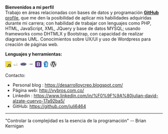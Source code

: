 **Bienvenidos a mi perfil**<br>
Trabajo en áreas relacionadas con bases de datos y programación [**GitHub** profile](https://github.com/juli6464), que me den la posibilidad de aplicar mis habilidades adquiridas durante mi carrera; con habilidad de trabajar con lenguajes como PHP, HTML, JavaScript, XML, JQuery y base de datos MYSQL; usando frameworks como DHTMLX y Bootstrap, con capacidad de realizar diagramas UML. Conocimientos sobre UX/UI y uso de Wordpress para creación de páginas web.

**Lenguajes y herramientas:**

<code><img height="20" src="https://raw.githubusercontent.com/github/explore/80688e429a7d4ef2fca1e82350fe8e3517d3494d/topics/javascript/javascript.png"></code>
<code><img height="20" src="https://raw.githubusercontent.com/github/explore/80688e429a7d4ef2fca1e82350fe8e3517d3494d/topics/mysql/mysql.png"></code>
<code><img height="20" src="https://raw.githubusercontent.com/github/explore/80688e429a7d4ef2fca1e82350fe8e3517d3494d/topics/php/php.png"></code>
<code><img height="20" src="https://raw.githubusercontent.com/github/explore/80688e429a7d4ef2fca1e82350fe8e3517d3494d/topics/jquery/jquery.png"></code>
<code><img height="20" src="https://raw.githubusercontent.com/github/explore/80688e429a7d4ef2fca1e82350fe8e3517d3494d/topics/bootstrap/bootstrap.png"></code>
<code><img height="20" src="https://raw.githubusercontent.com/github/explore/80688e429a7d4ef2fca1e82350fe8e3517d3494d/topics/css/css.png"></code>
<code><img height="20" src="https://raw.githubusercontent.com/github/explore/80688e429a7d4ef2fca1e82350fe8e3517d3494d/topics/wordpress/wordpress.png"></code>



      

Contacto:
* Personal blog : https://desarrolloycreo.blogspot.com/<br>
* Página web: http://vybros.com.co/<br>
* Linkedin : https://www.linkedin.com/in/%F0%9F%9A%80julian-david-alzate-cuervo-17a92ba5/<br>
* GitHub: https://github.com/juli6464<br>
----------------------------------------------------------

"Controlar la complejidad es la esencia de la programación"
-- Brian Kernigan

